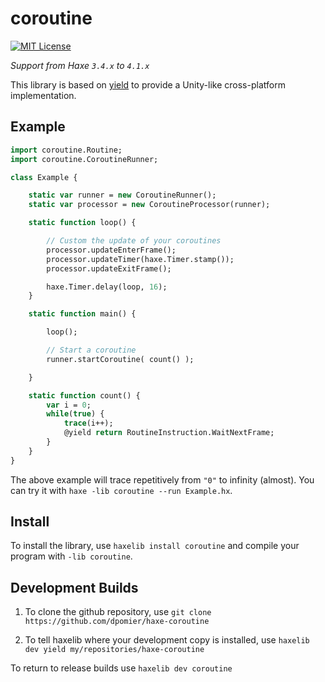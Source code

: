 coroutine
=======
[![MIT License](https://img.shields.io/badge/license-MIT-blue.svg?style=flat)](LICENSE.md)

*Support from Haxe `3.4.x` to `4.1.x`*

This library is based on [yield](https://github.com/dpomier/haxe-yield) to provide a Unity-like cross-platform implementation.

Example
-----

```haxe
import coroutine.Routine;
import coroutine.CoroutineRunner;

class Example {

    static var runner = new CoroutineRunner();
    static var processor = new CoroutineProcessor(runner);

    static function loop() {

        // Custom the update of your coroutines
        processor.updateEnterFrame();
        processor.updateTimer(haxe.Timer.stamp());
        processor.updateExitFrame();

        haxe.Timer.delay(loop, 16);
    }

    static function main() {

        loop();

        // Start a coroutine
        runner.startCoroutine( count() );

    }

    static function count() {
        var i = 0;
        while(true) {
            trace(i++);
            @yield return RoutineInstruction.WaitNextFrame;
        }
    }
}
```
The above example will trace repetitively from `"0"` to infinity (almost). You can try it with `haxe -lib coroutine --run Example.hx`.

Install
-----

To install the library, use `haxelib install coroutine` and compile your program with `-lib coroutine`.

Development Builds
-----

1. To clone the github repository, use `git clone https://github.com/dpomier/haxe-coroutine`

2. To tell haxelib where your development copy is installed, use `haxelib dev yield my/repositories/haxe-coroutine`

To return to release builds use `haxelib dev coroutine`
